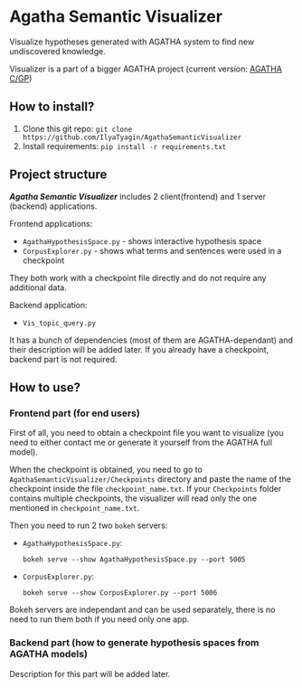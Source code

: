 # Agatha Semantic Visualizer

Visualize hypotheses generated with AGATHA system to find new undiscovered knowledge.

Visualizer is a part of a bigger AGATHA project (current version: [AGATHA C/GP](https://github.com/IlyaTyagin/AGATHA-C-GP))

## How to install?

1. Clone this git repo: `git clone https://github.com/IlyaTyagin/AgathaSemanticVisualizer`
2. Install requirements: `pip install -r requirements.txt`

## Project structure

___Agatha Semantic Visualizer___ includes 2 client(frontend) and 1 server (backend) applications.

Frontend applications:

* `AgathaHypothesisSpace.py` - shows interactive hypothesis space
* `CorpusExplorer.py` - shows what terms and sentences were used in a checkpoint

They both work with a checkpoint file directly and do not require any additional data.

Backend application:

* `Vis_topic_query.py`

It has a bunch of dependencies (most of them are AGATHA-dependant) and their description will be added later.
If you already have a checkpoint, backend part is not required.

## How to use?

### Frontend part (for end users)

First of all, you need to obtain a checkpoint file you want to visualize (you need to either contact me or generate it yourself from the AGATHA full model).

When the checkpoint is obtained, you need to go to `AgathaSemanticVisualizer/Checkpoints` directory and paste the name of the checkpoint inside the file `checkpoint_name.txt`. If your `Checkpoints` folder contains multiple checkpoints, the visualizer will read only the one mentioned in `checkpoint_name.txt`.

Then you need to run 2 two `bokeh` servers:

* `AgathaHypothesisSpace.py`:

  ```bokeh serve --show AgathaHypothesisSpace.py --port 5005```
  
* `CorpusExplorer.py`:

  ```bokeh serve --show CorpusExplorer.py --port 5006```

Bokeh servers are independant and can be used separately, there is no need to run them both if you need only one app.

### Backend part (how to generate hypothesis spaces from AGATHA models)

Description for this part will be added later.
